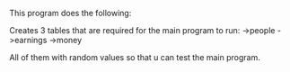 This program does the following:

Creates 3 tables that are required for the main program to run:
	->people
	->earnings
	->money

All of them with random values so that u can test the main program.
